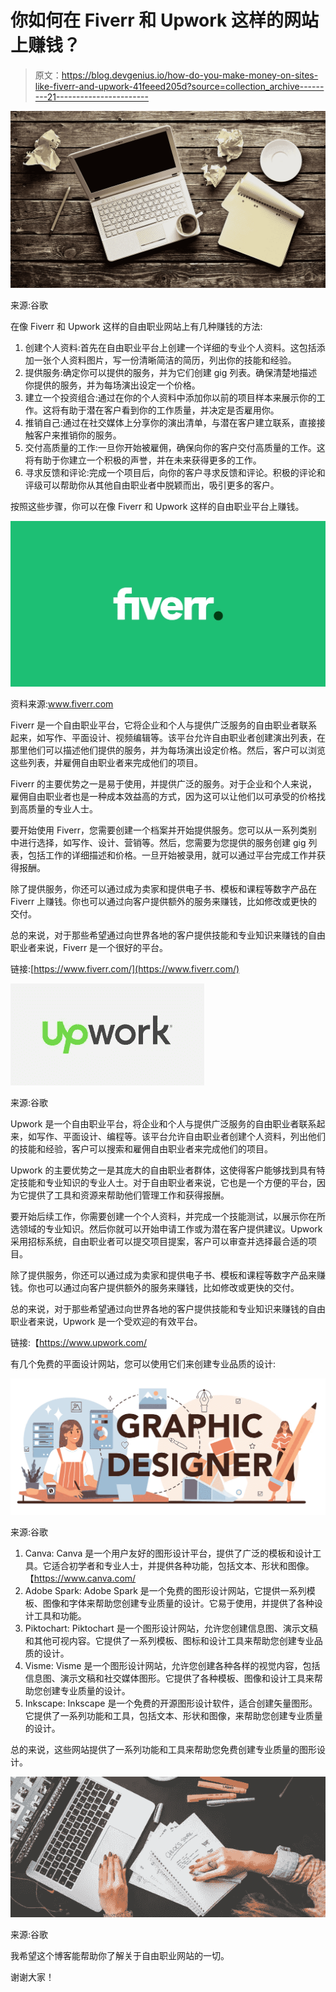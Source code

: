# 你如何在 Fiverr 和 Upwork 这样的网站上赚钱？

> 原文：<https://blog.devgenius.io/how-do-you-make-money-on-sites-like-fiverr-and-upwork-41feeed205d?source=collection_archive---------21----------------------->

![](img/ff512b310d242c7f31017c2bd6d48415.png)

来源:谷歌

在像 Fiverr 和 Upwork 这样的自由职业网站上有几种赚钱的方法:

1.  创建个人资料:首先在自由职业平台上创建一个详细的专业个人资料。这包括添加一张个人资料图片，写一份清晰简洁的简历，列出你的技能和经验。
2.  提供服务:确定你可以提供的服务，并为它们创建 gig 列表。确保清楚地描述你提供的服务，并为每场演出设定一个价格。
3.  建立一个投资组合:通过在你的个人资料中添加你以前的项目样本来展示你的工作。这将有助于潜在客户看到你的工作质量，并决定是否雇用你。
4.  推销自己:通过在社交媒体上分享你的演出清单，与潜在客户建立联系，直接接触客户来推销你的服务。
5.  交付高质量的工作:一旦你开始被雇佣，确保向你的客户交付高质量的工作。这将有助于你建立一个积极的声誉，并在未来获得更多的工作。
6.  寻求反馈和评论:完成一个项目后，向你的客户寻求反馈和评论。积极的评论和评级可以帮助你从其他自由职业者中脱颖而出，吸引更多的客户。

按照这些步骤，你可以在像 Fiverr 和 Upwork 这样的自由职业平台上赚钱。

![](img/8ce155c38e9cbda1de0b600948e2d5e0.png)

资料来源:www.fiverr.com

Fiverr 是一个自由职业平台，它将企业和个人与提供广泛服务的自由职业者联系起来，如写作、平面设计、视频编辑等。该平台允许自由职业者创建演出列表，在那里他们可以描述他们提供的服务，并为每场演出设定价格。然后，客户可以浏览这些列表，并雇佣自由职业者来完成他们的项目。

Fiverr 的主要优势之一是易于使用，并提供广泛的服务。对于企业和个人来说，雇佣自由职业者也是一种成本效益高的方式，因为这可以让他们以可承受的价格找到高质量的专业人士。

要开始使用 Fiverr，您需要创建一个档案并开始提供服务。您可以从一系列类别中进行选择，如写作、设计、营销等。然后，您需要为您提供的服务创建 gig 列表，包括工作的详细描述和价格。一旦开始被录用，就可以通过平台完成工作并获得报酬。

除了提供服务，你还可以通过成为卖家和提供电子书、模板和课程等数字产品在 Fiverr 上赚钱。你也可以通过向客户提供额外的服务来赚钱，比如修改或更快的交付。

总的来说，对于那些希望通过向世界各地的客户提供技能和专业知识来赚钱的自由职业者来说，Fiverr 是一个很好的平台。

链接:[https://www.fiverr.com/](https://www.fiverr.com/)

![](img/5004a90541a2e291d51d7d2b9bc4fdbd.png)

来源:谷歌

Upwork 是一个自由职业平台，将企业和个人与提供广泛服务的自由职业者联系起来，如写作、平面设计、编程等。该平台允许自由职业者创建个人资料，列出他们的技能和经验，客户可以搜索和雇佣自由职业者来完成他们的项目。

Upwork 的主要优势之一是其庞大的自由职业者群体，这使得客户能够找到具有特定技能和专业知识的专业人士。对于自由职业者来说，它也是一个方便的平台，因为它提供了工具和资源来帮助他们管理工作和获得报酬。

要开始后续工作，你需要创建一个个人资料，并完成一个技能测试，以展示你在所选领域的专业知识。然后你就可以开始申请工作或为潜在客户提供建议。Upwork 采用招标系统，自由职业者可以提交项目提案，客户可以审查并选择最合适的项目。

除了提供服务，你还可以通过成为卖家和提供电子书、模板和课程等数字产品来赚钱。你也可以通过向客户提供额外的服务来赚钱，比如修改或更快的交付。

总的来说，对于那些希望通过向世界各地的客户提供技能和专业知识来赚钱的自由职业者来说，Upwork 是一个受欢迎的有效平台。

链接:【https://www.upwork.com/ 

有几个免费的平面设计网站，您可以使用它们来创建专业品质的设计:

![](img/882ddb107617f2e5b51c944f13dada07.png)

来源:谷歌

1.  Canva: Canva 是一个用户友好的图形设计平台，提供了广泛的模板和设计工具。它适合初学者和专业人士，并提供各种功能，包括文本、形状和图像。【https://www.canva.com/ 
2.  Adobe Spark: Adobe Spark 是一个免费的图形设计网站，它提供一系列模板、图像和字体来帮助您创建专业质量的设计。它易于使用，并提供了各种设计工具和功能。
3.  Piktochart: Piktochart 是一个图形设计网站，允许您创建信息图、演示文稿和其他可视内容。它提供了一系列模板、图标和设计工具来帮助您创建专业品质的设计。
4.  Visme: Visme 是一个图形设计网站，允许您创建各种各样的视觉内容，包括信息图、演示文稿和社交媒体图形。它提供了各种模板、图像和设计工具来帮助您创建专业质量的设计。
5.  Inkscape: Inkscape 是一个免费的开源图形设计软件，适合创建矢量图形。它提供了一系列功能和工具，包括文本、形状和图像，来帮助您创建专业质量的设计。

总的来说，这些网站提供了一系列功能和工具来帮助您免费创建专业质量的图形设计。

![](img/78dbc1cc8495133825c2baa969e4d6b2.png)

来源:谷歌

我希望这个博客能帮助你了解关于自由职业网站的一切。

谢谢大家！